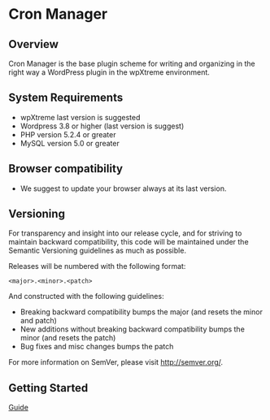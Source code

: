 # Cron Manager

## Overview

Cron Manager is the base plugin scheme for writing and organizing in the right way a WordPress plugin in the wpXtreme
environment.

## System Requirements

* wpXtreme last version is suggested
* Wordpress 3.8 or higher (last version is suggest)
* PHP version 5.2.4 or greater
* MySQL version 5.0 or greater

## Browser compatibility

* We suggest to update your browser always at its last version.

## Versioning

For transparency and insight into our release cycle, and for striving to maintain backward compatibility, this code will be maintained under the Semantic Versioning guidelines as much as possible.

Releases will be numbered with the following format:

`<major>.<minor>.<patch>`

And constructed with the following guidelines:

* Breaking backward compatibility bumps the major (and resets the minor and patch)
* New additions without breaking backward compatibility bumps the minor (and resets the patch)
* Bug fixes and misc changes bumps the patch

For more information on SemVer, please visit http://semver.org/.

## Getting Started

[Guide](https://wpxtre.me/product/cron-manager)